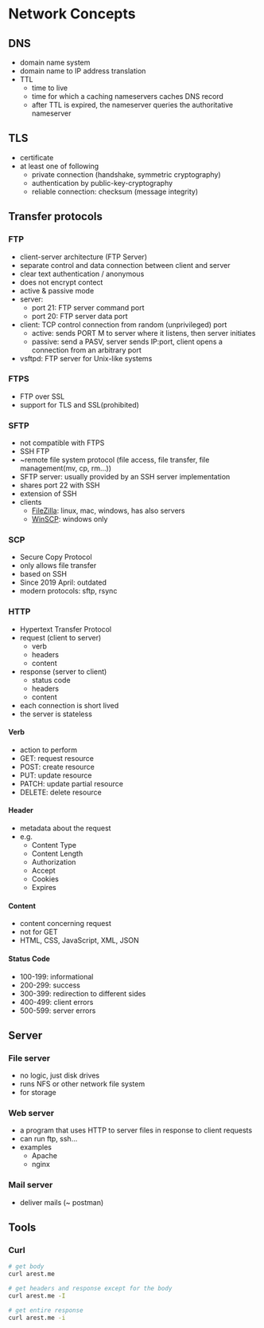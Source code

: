 # Network Concepts

## DNS

- domain name system
- domain name to IP address translation
- TTL
	- time to live
	- time for which a caching nameservers caches DNS record
	- after TTL is expired, the nameserver queries the authoritative nameserver

## TLS

- certificate
- at least one of following
  - private connection (handshake, symmetric cryptography)
  - authentication by public-key-cryptography
  - reliable connection: checksum (message integrity)

## Transfer protocols

### FTP

- client-server architecture (FTP Server)
- separate control and data connection between client and server
- clear text authentication / anonymous
- does not encrypt contect
- active & passive mode
- server:
  - port 21: FTP server command port
  - port 20: FTP server data port
- client: TCP control connection from random (unprivileged) port
  - active: sends PORT M to server where it listens, then server initiates
  - passive: send a PASV, server sends IP:port, client opens a connection from an arbitrary port
- vsftpd: FTP server for Unix-like systems

### FTPS

- FTP over SSL
- support for TLS and SSL(prohibited)

### SFTP

- not compatible with FTPS
- SSH FTP
- ~remote file system protocol (file access, file transfer, file management(mv, cp, rm...))
- SFTP server: usually provided by an SSH server implementation
- shares port 22 with SSH
- extension of SSH
- clients
  - [FileZilla](https://filezilla-project.org/): linux, mac, windows, has also servers
  - [WinSCP](https://winscp.net/eng/download.php): windows only

### SCP

- Secure Copy Protocol
- only allows file transfer
- based on SSH
- Since 2019 April: outdated
- modern protocols: sftp, rsync

### HTTP

- Hypertext Transfer Protocol
- request (client to server)
  - verb
  - headers
  - content
- response (server to client)
  - status code
  - headers
  - content
- each connection is short lived
- the server is stateless

#### Verb

- action to perform
- GET: request resource
- POST: create resource
- PUT: update resource
- PATCH: update partial resource
- DELETE: delete resource

#### Header

- metadata about the request
- e.g.
  - Content Type
  - Content Length
  - Authorization
  - Accept
  - Cookies
  - Expires

#### Content

- content concerning request
- not for GET
- HTML, CSS, JavaScript, XML, JSON

#### Status Code

- 100-199: informational
- 200-299: success
- 300-399: redirection to different sides
- 400-499: client errors
- 500-599: server errors

## Server

### File server

- no logic, just disk drives
- runs NFS or other network file system
- for storage

### Web server

- a program that uses HTTP to server files in response to client requests
- can run ftp, ssh...
- examples
  - Apache
  - nginx

### Mail server

- deliver mails (~ postman)

## Tools

### Curl

```bash
# get body
curl arest.me

# get headers and response except for the body
curl arest.me -I

# get entire response
curl arest.me -i
```